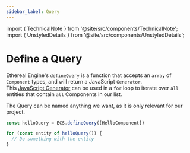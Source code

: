 ```yaml
---
sidebar_label: Query
---
```

import { TechnicalNote } from '@site/src/components/TechnicalNote';
import { UnstyledDetails } from '@site/src/components/UnstyledDetails';

# Define a Query
Ethereal Engine's `defineQuery` is a function that accepts an `array` of `Component` types, and will return a JavaScript `Generator`.  
This [JavaScript Generator](https://developer.mozilla.org/en-US/docs/Web/JavaScript/Guide/Iterators_and_Generators#generator_functions) can be used in a `for` loop to iterate over `all` entities that contain `all` Components in our list.

The Query can be named anything we want, as it is only relevant for our project.  
```ts
const helloQuery = ECS.defineQuery([HelloComponent])

for (const entity of helloQuery()) {
  // Do something with the entity
}
```
